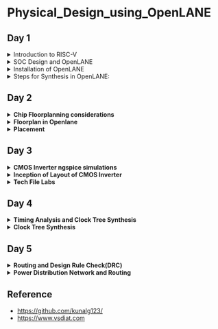 # Physical_Design_using_OpenLANE
  
## Day 1
<details>  
<summary>Introduction to RISC-V</summary>  
 
**RISC-V** (pronounced "risk-five") is an open-source instruction set architecture (ISA) that has gained significant attention and popularity in recent years. It is designed to be simple, modular, and customizable, making it suitable for a wide range of applications from embedded systems to supercomputers. In this introduction to RISC-V architecture, we'll cover its key concepts and characteristics:

**Open Source Philosophy:**
RISC-V is an open-source ISA, which means its specifications are freely available to the public. This openness encourages collaboration and innovation, allowing anyone to design, implement, and customize RISC-V processors without licensing fees.

**RISC (Reduced Instruction Set Computer):**
RISC-V follows the RISC design philosophy, which emphasizes a small and simple set of instructions. This simplicity makes it easier to design efficient and high-performance processors.

**Modular and Extensible:**
RISC-V is designed with modularity in mind. It provides a base set of instructions, known as the RV32I (for 32-bit) and RV64I (for 64-bit) instruction sets, which serve as a foundation. Beyond these base sets, custom instruction extensions can be added to meet the specific needs of different applications. This extensibility enables the architecture to be tailored for various domains, from IoT devices to data centers.

**Multiple Standard Extensions:**
RISC-V offers several standard extensions, including integer (I), multiplication and division (M), atomic (A), single-precision floating-point (F), double-precision floating-point (D), vector (V), and more. These extensions add functionality to the base architecture as needed.

**Support for Different Bit Widths:**
RISC-V supports various bit widths, such as 32, 64, and 128 bits, making it adaptable to a wide range of computing environments.

**Load-Store Architecture:**
RISC-V follows a load-store architecture, where memory operations are performed using load and store instructions. This design simplifies the instruction set and helps maintain a consistent pipeline for better performance.

**User and Privileged Modes:**
RISC-V has multiple privilege levels, including user mode, supervisor mode, and machine mode. This privilege hierarchy enables secure execution of software and is useful for implementing operating systems.

**Instruction Encoding:**
RISC-V instructions are typically encoded as fixed-length 32-bit or 64-bit words, depending on the chosen bit width. The simplicity of instruction encoding contributes to the architecture's ease of implementation.

**Wide Industry Support:**
RISC-V has gained support from a broad range of industry players, including academia, startups, and established companies. This support has led to the development of RISC-V-based hardware and software ecosystems.
**Applications:**
RISC-V is used in various applications, from low-power IoT devices and microcontrollers to high-performance servers and supercomputers. Its versatility and openness make it a compelling choice for a wide array of computing tasks.
</details>
<details>
<summary>SOC Design and OpenLANE</summary>

**Open Source Digital ASIC Design**

Components of Digital ASIC Design:

![Screenshot from 2023-09-13 00-26-13](https://github.com/malobimukherjee/Advanced_Physical_Design_using_OpenLANE/assets/141206513/ad689ae7-82b5-4a0a-abbc-ec3e9eb1309a)

EDA Tools: For digital ASIC (Application-Specific Integrated Circuit) design, various EDA (Electronic Design Automation) tools are essential to complete the design process efficiently like Qflow, OpenROAD, OpenLANE, etc.

RTL: RTL IP blocks are reusable building blocks for digital designs. They encapsulate specific functions or features and are designed to be easily integrated into larger designs, reducing the need for designing these functions from scratch.

PDK: Process Design Kit is the collection of files used to model a fabrication process for the EDA Tools used to design an IC like Google+Skywater FOSS 130nm Production PDK.

**Simplified RTL to GDS Flow**
The RTL to GDS (Register-Transfer Level to Graphic Design System) flow is a series of steps and tools used in the semiconductor industry to transform a digital circuit's high-level description (RTL) into a physical layout that can be fabricated as an integrated circuit (IC) using a specific semiconductor process. Here's an overview of the typical RTL to GDS flow:

Design Specification:
Start with a clear specification of the desired functionality and performance requirements of the digital circuit.

RTL Design:
Create a Register-Transfer Level (RTL) design using a hardware description language (HDL) such as Verilog or VHDL. The RTL code describes the behavior and functionality of the digital circuit.

Simulation and Verification:
Simulate the RTL code using tools like ModelSim or VCS to verify that the design functions correctly. This involves creating testbenches and running simulations to ensure that the RTL code meets the design requirements.

Synthesis:
Use a synthesis tool (e.g., Synopsys Design Compiler, Cadence Genus) to convert the RTL code into a gate-level netlist. The synthesis process optimizes the design for area, power, and speed while targeting a specific semiconductor technology library.

Gate-Level Simulation:
Perform gate-level simulations to verify that the synthesized netlist behaves as expected and is functionally correct.

Floor Planning:
Define the physical layout of the chip, including the placement of logic blocks, standard cells, and I/O pads. This step determines the overall chip size and the placement of key components.

Place-and-Route (P&R):
Use a place-and-route tool (e.g., Cadence Innovus, Synopsys ICC) to map the gate-level netlist onto the physical chip's layout. This step involves placing the cells on the chip and routing the interconnections between them.

Clock Tree Synthesis (CTS):
Create a clock distribution network to ensure that clock signals reach all parts of the chip with minimal skew and jitter.

Power Planning:
Plan the power distribution network to ensure that all components receive the required power supply voltages and currents.

Physical Verification:
Perform physical verification checks, including Design Rule Checking (DRC), Layout vs. Schematic (LVS) checks, and Parasitic Extraction (PEX) to ensure that the layout adheres to the semiconductor process rules and matches the expected functionality.

Timing Analysis:
Perform static timing analysis (STA) to verify that the design meets its timing requirements, such as setup and hold times, clock-to-q delays, and maximum operating frequency.

Mask Generation:
Generate the mask data required for semiconductor manufacturing based on the final layout. This data includes information on the placement of transistor gates and interconnects.

Foundry Services:
Send the mask data to a semiconductor foundry for fabrication. The foundry manufactures the physical ICs using the specified semiconductor process.

Testing and Debugging:
After fabrication, the ICs undergo testing to ensure they function correctly. Any defects or issues discovered during testing may require further debugging and iteration.

Packaging and Assembly:
The fabricated ICs are packaged, which involves placing them in protective enclosures and connecting them to external pins or balls for electrical connections.

Final Testing:
Perform final testing on the packaged ICs to verify their functionality and performance.

Release and Deployment:
The final ICs are ready for deployment in various electronic devices and systems.

![Screenshot from 2023-09-13 00-15-36](https://github.com/malobimukherjee/Advanced_Physical_Design_using_OpenLANE/assets/141206513/a09241ee-1923-4a0c-86b7-a31df43b6364)

</details>

<details>
 
<summary>Installation of OpenLANE</summary>

```bash
sudo apt-get update
sudo apt-get upgrade
sudo apt install -y build-essential python3 python3-venv python3-pip make git
```
Docker Installation:

```bash
sudo apt install apt-transport-https ca-certificates curl software-properties-common
curl -fsSL https://download.docker.com/linux/ubuntu/gpg | sudo gpg --dearmor -o /usr/share/keyrings/docker-archive-keyring.gpg

echo "deb [arch=amd64 signed-by=/usr/share/keyrings/docker-archive-keyring.gpg] https://download.docker.com/linux/ubuntu $(lsb_release -cs) stable" | sudo tee /etc/apt/sources.list.d/docker.list > /dev/null

sudo apt update
sudo apt install docker-ce docker-ce-cli containerd.io
sudo docker run hello-world

sudo groupadd docker
sudo usermod -aG docker $USER
sudo reboot 


# Check for installation
sudo docker run hello-world
```
OpenLANE installation:

```bash
git clone --depth 1 https://github.com/The-OpenROAD-Project/OpenLane.git --recurse-submodules
cd OpenLane/
make
make test
cd /home/malobi/OpenLane/designs/ci
cp -r * ../
```
</details>
<details>
 
<summary>Steps for Synthesis in OpenLANE:</summary>

```bash
cd ~/OpenLane
make mount
./flow.tcl -interactive
package require openlane 0.9
prep -design picorv32a
run_synthesis
```


<img width="1470" alt="1" src="https://github.com/VaibhavTiwari-IIITB/Physical_Design_using_OpenLANE/assets/140998525/672c926c-cb01-44ca-a411-53195bc24c1b">


To see the synthesis report:

<img width="581" alt="2" src="https://github.com/VaibhavTiwari-IIITB/Physical_Design_using_OpenLANE/assets/140998525/41917610-7120-46ec-a653-7ff7a8e6de43">

<img width="1470" alt="3" src="https://github.com/VaibhavTiwari-IIITB/Physical_Design_using_OpenLANE/assets/140998525/81405ca5-21b4-4e36-af6e-5ca4f026a99a">

```bash

61. Printing statistics.

=== picorv32 ===

   Number of wires:               9824
   Number of wire bits:          10206
   Number of public wires:        1512
   Number of public wire bits:    1894
   Number of memories:               0
   Number of memory bits:            0
   Number of processes:              0
   Number of cells:              10104
     sky130_fd_sc_hd__a2111o_2       2
     sky130_fd_sc_hd__a211o_2      101
     sky130_fd_sc_hd__a211oi_2       4
     sky130_fd_sc_hd__a21bo_2       19
     sky130_fd_sc_hd__a21boi_2       7
     sky130_fd_sc_hd__a21o_2       414
     sky130_fd_sc_hd__a21oi_2      127
     sky130_fd_sc_hd__a221o_2       65
     sky130_fd_sc_hd__a221oi_2       1
     sky130_fd_sc_hd__a22o_2       197
     sky130_fd_sc_hd__a22oi_2        2
     sky130_fd_sc_hd__a2bb2o_2      16
     sky130_fd_sc_hd__a311o_2       38
     sky130_fd_sc_hd__a31o_2        90
     sky130_fd_sc_hd__a31oi_2       10
     sky130_fd_sc_hd__a32o_2        89
     sky130_fd_sc_hd__a41o_2         2
     sky130_fd_sc_hd__and2_2       283
     sky130_fd_sc_hd__and2b_2       32
     sky130_fd_sc_hd__and3_2        77
     sky130_fd_sc_hd__and3b_2       76
     sky130_fd_sc_hd__and4_2        46
     sky130_fd_sc_hd__and4b_2        6
     sky130_fd_sc_hd__and4bb_2       3
     sky130_fd_sc_hd__buf_1       2735
     sky130_fd_sc_hd__buf_2         16
     sky130_fd_sc_hd__conb_1       106
     sky130_fd_sc_hd__dfxtp_2     1596
     sky130_fd_sc_hd__inv_2         83
     sky130_fd_sc_hd__mux2_2      1817
     sky130_fd_sc_hd__mux4_2       323
     sky130_fd_sc_hd__nand2_2      250
     sky130_fd_sc_hd__nand2b_2       2
     sky130_fd_sc_hd__nand3_2       18
     sky130_fd_sc_hd__nand3b_2       3
     sky130_fd_sc_hd__nand4_2        2
     sky130_fd_sc_hd__nor2_2       185
     sky130_fd_sc_hd__nor3_2        11
     sky130_fd_sc_hd__nor3b_2        3
     sky130_fd_sc_hd__nor4_2         4
     sky130_fd_sc_hd__nor4b_2        3
     sky130_fd_sc_hd__o2111a_2       1
     sky130_fd_sc_hd__o211a_2      224
     sky130_fd_sc_hd__o211ai_2       6
     sky130_fd_sc_hd__o21a_2       154
     sky130_fd_sc_hd__o21ai_2       94
     sky130_fd_sc_hd__o21ba_2       15
     sky130_fd_sc_hd__o21bai_2       3
     sky130_fd_sc_hd__o221a_2       19
     sky130_fd_sc_hd__o221ai_2       1
     sky130_fd_sc_hd__o22a_2        26
     sky130_fd_sc_hd__o22ai_2        1
     sky130_fd_sc_hd__o2bb2a_2       7
     sky130_fd_sc_hd__o311a_2       31
     sky130_fd_sc_hd__o311ai_2       2
     sky130_fd_sc_hd__o31a_2        21
     sky130_fd_sc_hd__o31ai_2        2
     sky130_fd_sc_hd__o32a_2        14
     sky130_fd_sc_hd__o41a_2         1
     sky130_fd_sc_hd__or2_2        337
     sky130_fd_sc_hd__or2b_2        20
     sky130_fd_sc_hd__or3_2        102
     sky130_fd_sc_hd__or3b_2        17
     sky130_fd_sc_hd__or4_2         29
     sky130_fd_sc_hd__or4b_2         6
     sky130_fd_sc_hd__xnor2_2       78
     sky130_fd_sc_hd__xor2_2        29

   Chip area for module '\picorv32': 102957.494400
```

Flop Ratio:

```bash
Flop ratio = (No.of D flipflops)/(Total no.of cells) =1596/10104 = 0.1579
```
</details>




<h2>Day 2 </h2>
<details>
  <summary><b>Chip Floorplanning considerations</b></summary>
  <h3>Floorplanning</h3>
  <p>Floorplanning is a crucial early-stage step in the physical design process, where the initial layout of the chip is defined. It involves making high-level decisions about how various components will be arranged on the silicon substrate.</p>
  <h3>Core Area Definition:</h3>
  <p>Determine the overall dimensions of the chip and define the core area where the primary functional blocks and standard cells will be placed. This core area is surrounded by peripheral regions that may contain I/O pads and other necessary structures.</p>
  <h4>Utilization Factor</h4>
  <p>The Utilization Factor is calculated as the area occupied by the netlist divided by the total core area. A Utilization Factor of 1 indicates full utilization with no extra space, but in practice, it's typically around 0.5-0.6.</p>
  
```
  Utilization factor = Area occupied by Netlist/Total core Area
```

  <h4>Aspect ratio</h4>
  <p>The Aspect Ratio is the ratio of the chip's height to its width. A value of 1 signifies a square chip, while other values represent a rectangular shape.</p>
  
```
Aspect ratio = Chip Height/Chip Width
```  
  
  

  <h3>Preplaced cells</h3>
  <p>Pre-placed cells are fixed-position Intellectual Properties (IPs) with significant combinational logic. They're positioned before automated placement and routing in integrated circuit design, hence the term "pre-placed."</p>
  <p>Preplaced cells are generally placed at the location from where it is nearest to all the other circuit blocks accessing it. Once placed they are not modified in terms of location thereafter.</p>

  <h3>Decoupling Capacitor</h3>
  <p>
    Pre-placed cells are often accompanied by decoupling capacitors (decaps) in integrated circuit (IC) design. Long wire lengths introduce resistive and capacitive effects that can result in substantial power supply voltage drops before reaching the logic circuits. This can push signal values into undefined regions, beyond the noise margin. Decaps are substantial capacitors charged to the power supply voltage and strategically positioned near the logic circuits. Their primary purpose is to decouple the circuit from the power supply, ensuring a stable voltage and supplying instantaneous current when needed. Decaps also mitigate crosstalk and facilitate efficient local communication.
  </p>
<h3>The problem of unstable ground</h3>
<div align ="center">
  <img src="https://github.com/NiteshIIITB/Physical_Design/assets/140998787/fc5b5efb-0477-460e-8c4b-cc877733fc59">
  <br>
  <img src="https://github.com/NiteshIIITB/Physical_Design/assets/140998787/a93a048f-4a54-40c6-b2a6-38ff5284fac8">
  <br>
  
</div> 
<p>Due to this it may happen that some of logic values may break Noise Margin producing errorneous results.</p>
<h3>Power Planning(Solution)</h3>
<p>While each block on the chip cannot have individual decoupling capacitors (decaps) like pre-placed macros, effective power planning ensures that each block is equipped with its dedicated VDD and VSS pads. These pads are strategically connected to the horizontal and vertical power and ground (GND) lines, forming a comprehensive power mesh.</p>

<h3>Pin Placement</h3>
<p>The netlist specifies the interconnections between logic gates within the design. The region between the core and the chip's periphery is designated for the placement of I/O pins. Information regarding connectivity, often described in VHDL or Verilog, is leveraged to determine the precise locations of I/O pads for various pins. Subsequently, logical placement distinguishes the area allocated for pre-placed macros from the dedicated pin area.</p>

<div align="center">
<img src="https://github.com/NiteshIIITB/Physical_Design/assets/140998787/d47a9118-5f3d-4b9d-8552-e7f2de7a35de">
  <br>
<img src = "https://github.com/NiteshIIITB/Physical_Design/assets/140998787/9ce61f2a-4d1a-4524-8299-98b528fd4fec">
  
</div>
</details>

<details>
  <summary><b>Floorplan in Openlane</b></summary>
  To perform the floorplanning process for the "picorv32a" design in OpenLANE and visualize the results in Magic, follow these steps, considering the importance files and environment variables:<br>

Important Files (in increasing priority order):<br>

<ul>
 <li>floorplan.tcl - System default environment variables.</li>
<li>config.tcl</li>
<li>sky130A_sky130_fd_sc_hd_config.tcl</li>
</ul>
Floorplan Environment Variables or Switches:
<ul>
<li><b>FP_CORE_UTIL:</b> Specifies floorplan core utilization.</li>
<li><b>FP_ASPECT_RATIO:</b> Sets the floorplan aspect ratio.</li>
<li><b>FP_CORE_MARGIN:</b> Defines the core-to-die margin area.</li>
<li><b>FP_IO_MODE:</b> Determines pin configurations (1 for equidistant, 0 for non-equidistant).</li>
<li><b>FP_CORE_VMETAL:</b> Sets the vertical metal layer.</li>
<li><b>FP_CORE_HMETAL:</b> Sets the horizontal metal layer.<br> 
Typically, these values are one greater than what's specified in the files.</li>
</ul> 

<h4>Command used</h4>

```
run_floorplan
```
<div align="center">


<img width="1080" alt="2-1" src="https://github.com/VaibhavTiwari-IIITB/Physical_Design_using_OpenLANE/assets/140998525/796dd766-605e-4d8a-ada7-965c619ca6c3">
</div>

<h4>Post-Floorplan Run and Viewing the Floorplan in Magic:</h4>
<ul>
<li>After running the floorplan step in OpenLANE, a .def file representing the floorplan will be generated within the results/floorplan directory. This file encapsulates the layout and organization of the integrated circuit components.</li>
<li>To visualize the floorplan layout using the Magic VLSI layout tool, follow these steps:<br>

Open a terminal or command prompt.<br>

Navigate to the ```results/floorplan``` directory within your OpenLANE workspace.<br>
Once you're in the ```results/floorplan``` directory, invoke Magic to view the floorplan by running the following command:<br>

```
magic -T /home/OpenLane/sky130A.tech lef read ../../tmp/merged.min.lef def read picorv32.def &
```

</li>  
<div align="center">
  <img src="https://github.com/NiteshIIITB/Physical_Design/assets/140998787/4ca2fff9-c9f3-469a-a964-2efd81362f34">
</div>  
</ul>  
In Magic layout design software:<br>
To zoom into a specific area of the layout, you can use the following steps:<br>
<ul>
<li>Select an area by clicking the left mouse button and dragging to create a selection box.</li>
<li>Then, hold the right mouse button and press the 'z' key. This action should zoom in on the selected area.</li>
</ul>
 <br> 
To identify various components within the layout, you can use the `what` command within the tkcon window. After making a selection (e.g., clicking on a component), enter the `what` command to get information about the selected component.
<br>
When you zoom in, you can also get a closer view of the decaps (decapacitors) present in the picorv32a chip or any other components.<br>

<br>
The standard cell can typically be found at the bottom left corner of the layout.<br>
<div>
  <img src="https://github.com/NiteshIIITB/Physical_Design/assets/140998787/8fd3cab0-704d-4cd8-9fce-af8585b5ef6a">
</div>

</details>
<details>
  <summary><b>Placement</b></summary>
  Placement
The placement step in the OpenLANE ASIC flow involves positioning the synthesized netlist onto the floorplan. This process is performed in two stages:

<b>Global Placement:</b> In this stage, an optimal position for all cells is determined. The positions may not initially be legal, and cells may overlap. Optimization is carried out with the goal of reducing half-parameter wire length.

<b>Detailed Placement:</b> Following global placement, the positions of cells are adjusted to make them legal within the design. Legalizing cells is crucial from a timing perspective, ensuring that the chip meets its performance requirements.

Running the placement step in OpenLANE and visualizing the placement results in Magic can be accomplished with the following command:


```
run_placement
```


<div align="center">
<img width="1080" alt="2-2" src="https://github.com/VaibhavTiwari-IIITB/Physical_Design_using_OpenLANE/assets/140998525/1528c8e9-9166-4a8f-a684-2fe24bfe6512">
  
</div>

After running the placement step, you can use Magic to inspect and analyze the placement of cells, ensuring that they are positioned optimally and legally within the floorplan.


To view the design in magic 

```
magic -T /home/OpenLane/sky130A.tech lef read ../../tmp/merged.max.lef def read picorv32.def &


```
<div align="center">
<img src="https://github.com/NiteshIIITB/Physical_Design/assets/140998787/1fb5d2a6-9ce8-48de-a3c7-6edc1bb3c4ad">
<img src="https://github.com/NiteshIIITB/Physical_Design/assets/140998787/0c54e4a8-5b59-4cbb-8610-67e59155808b">
  
</div>

</details>



<h2>Day 3</h2>
<details>
  <summary><b>CMOS Inverter ngspice simulations</b></summary>
  <h2>SPICE deck</h2>
  <p>A Spice deck, often referred to as a Spice netlist or simply Spice file, is a text-based input file used in electronic circuit simulation. Spice stands for "Simulation Program with Integrated Circuit Emphasis," and it is a widely used tool for simulating and analyzing electronic circuits.<br>

A Spice deck contains a description of the components and connections within an electronic circuit, including resistors, capacitors, inductors, transistors, voltage sources, current sources, and more. It specifies the values of these components, their models (which define their behavior), and the interconnections between them. The Spice deck also defines the simulation settings and analysis directives.</p>

<h4>Sample Spice Deck</h4>

```
* Spice Deck Example
* Comments start with an asterisk

* Circuit components
R1  N1  N2  10k   ; Resistor R1 from node N1 to N2 with a value of 10k ohms
C1  N2  N3  1n    ; Capacitor C1 from node N2 to N3 with a value of 1 nanofarad
V1  N1  0   DC 5V ; DC voltage source V1 from node N1 to ground (0) with 5 volts

* Transistors and other components can also be defined here

* Simulation settings
.TRAN  0.1ms  10ms ; Transient analysis from 0.1ms to 10ms
.DC    V1  0V  10V  1V ; DC sweep of voltage source V1 from 0V to 10V in 1V steps
.AC    DEC  100  1Hz  1MHz ; AC analysis from 1Hz to 1MHz with 100 points per decade

* Analysis directives
.PRINT  TRAN  V(N1) V(N2) ; Print the transient simulation results for nodes N1 and N2
.MEASURE  DC  V(N3) WHEN V(N2)=3V ; Measure voltage at node N3 when V(N2) reaches 3V

```
<h4>CMOS SPICE deck steps</h4>
<div align = "center">
  <img src = "https://github.com/NiteshIIITB/Physical_Design/assets/140998787/28c828ad-348c-4fd5-96e3-2d10a7cd30bb">
</div>

<p><b>In above figure we have taken size of NMOS and PMOS as equal which is not the case in real cmos circuits.</b></p>

</details>

<details>
  <summary><b>Inception of Layout of CMOS Inverter</b></summary>
  
  ## 16-Mask CMOS Fabrication Process

1. **Substrate Selection:**
   - Choose the appropriate substrate material for the CMOS chip.

2. **Active Region Formation:**
   - Isolate active regions using SiO2 and Si3N4 layers, defined through photolithography and etching.

3. **N-Well and P-Well Creation:**
   - Form N-well and P-well regions via ion implantation:
     - Boron for P-well.
     - Phosphorus for N-well.

4. **Gate Terminal Fabrication:**
   - Create NMOS and PMOS gate terminals using photolithography.

5. **LDD (Lightly Doped Drain) Implementation:**
   - Introduce LDD regions to prevent the hot electron effect.

6. **Source & Drain Formation:**
   - Add screen oxide to prevent channelling during implantation.
   - Perform arsenic ion implantation for source and drain.
   - Anneal to activate dopants.

7. **Local Interconnects:**
   - Remove screen oxide with HF etching.
   - Deposit titanium (Ti) for low-resistance contacts.

8. **Higher-Level Metalization:**
   - Achieve planarization through Chemical Mechanical Polishing (CMP).
   - Deposit TiN and Tungsten for interconnects.
   - Apply a top SiN layer for chip protection.

These steps outline the essential processes in a 16-mask CMOS fabrication, encompassing active region definition, well formation, gate creation, source/drain implantation, interconnects, and chip protection layers.

</details>

<details>
  <summary><b>Tech File Labs</b></summary>

<h2>CMOS Inverter Characterization</h2>  


1. **Clone the `vsdstdcelldesign` Repository:**
   - Clone the `vsdstdcelldesign` repository into your `openlane_working_dir/openlane` directory using the following command:

     ```bash
     git clone https://github.com/nickson-jose/vsdstdcelldesign
     ```

   This command will create a folder named `vsdstdcelldesign` within your `openlane` directory.

2. **Prepare for Magic Invocation:**
   - To invoke Magic and view the `sky130_inv.mag` file, the `sky130A.tech` file must be included in the command along with its path.
   - To simplify this command and reduce complexity, you can copy the `sky130A.tech` file from the `magic` folder to the `vsdstdcelldesign` folder.

3. **Invoke Magic:**
   - Finally, you can easily invoke Magic to view the `sky130_inv.mag` file with the following command:

     ```bash
     magic -T vsdstdcelldesign/sky130A.tech vsdstdcelldesign/sky130_inv.mag &
     ```

   This command launches Magic with the specified technology file and opens the `sky130_inv.mag` layout for viewing and seamless integration.

   <div align="center">
     <img src = "https://github.com/NiteshIIITB/Physical_Design/assets/140998787/f37f164f-75fe-4b0c-b5da-f32622f8077b">
   </div>

## Verification and SPICE Extraction for Sky130 CMOS Inverter Layout

To verify that the layout corresponds to a CMOS inverter in the Sky130 process, you can follow these verification steps:

1. **Local Interconnect Layer (Locali):**
   - In Sky130, the first layer is called the local interconnect layer (Locali).

2. **P-Diffusion and N-Diffusion Regions:**
   - Observe the P-diffusion and N-diffusion regions, along with the Polysilicon, to confirm the presence of CMOS transistors.

3. **Drain and Source Connections:**
   - Verify the drain and source connections:
     - The drains of both PMOS and NMOS transistors should be connected to the output port (Y).
     - The sources of both transistors should be connected to the power supply VDD (VPWR).

4. **Library Exchange Format (LEF):**
   - LEF, or Library Exchange Format, provides information about cell boundaries, VDD, and GND lines. It does not contain circuit logic details and is often used to protect intellectual property (IP).

5. **SPICE Extraction:**
   - To extract SPICE data from the Magic layout, follow these commands within the Magic environment using `tkcon`:
     - `extract all`
     - `ext2spice cthresh 0 rethresh 0`
     - `ext2spice`

   This generates the `sky130_in.spice` file.

6. **SPICE Deck Editing:**
   - Edit the `sky130_in.spice` SPICE deck to include the PMOS and NMOS libraries (`pshort.lib` and `nshort.lib`).
   - Incorporate the minimum grid size of the inverter, typically measured from the Magic layout, into the deck as:
     ```
     .option scale=0.01u
     ```
   - Change the model names in the MOSFET definitions to `pshort.model.0` and `nshort.model.0` for PMOS and NMOS, respectively.

7. **Voltage Sources and Simulation Commands:**
   - Define voltage sources and simulation commands as follows for CMOS inverter circuit simulation.
   - `VDD VPWR 0 3.3V`
   - `VSS VGND 0 0V`
   - `Va A VGND PULSE(0V 3.3V 0 0.1ns 0.1ns 2ns 4ns)`
   - `.tran 1n 20n`
   - `.control`
   - `run`

By following output can be observed

<br>
<div align="center">
  <img src= "https://github.com/NiteshIIITB/Physical_Design/assets/140998787/89a0aff6-dca1-4e33-8f8f-85e7db0afb22">
</div>

<h4>Rise Delay Calculation</h4>
<div align="center">
  <img src = "https://github.com/NiteshIIITB/Physical_Design/assets/140998787/e92610b4-3675-411e-a295-a13a8e0fb16b">
</div>
  

```
tr = 2.20395 - 2.16095 = 0.043ns
```
<h4>Fall Delay Calculation</h4>
<div align="center">
  <img src = "https://github.com/NiteshIIITB/Physical_Design/assets/140998787/6da5cfc6-6524-4baf-b342-f69bbfbee5d4">
</div>
  
```
tf = 4.0681 - 4.0392 = 0.0289ns
```

<h4>Propogation Delay Rise</h4>
<div align="center">
  <img src = "https://github.com/NiteshIIITB/Physical_Design/assets/140998787/d7ecc59c-2643-4d68-9494-a8178e44e0d2">
</div>
  
```
tpdr = 2.1847 - 2.1503 = 0.0343ns
```
<h4>Propogation Delay Fall</h4>
<div align="center">
  <img src = "https://github.com/NiteshIIITB/Physical_Design/assets/140998787/0dcaf738-0a1d-4df1-aa97-5819b7a82ae6">
</div>
  
```
tpdf = 4.05437 - 4.05031 = 0.00406ns
```
</details>

<h2>Day 4</h2>



<details>
  <summary><b>Timing Analysis and Clock Tree Synthesis</b></summary>
  
</details>
<details>
  <summary><b>Clock Tree Synthesis</b></summary>

## Clock Tree Synthesis (CTS)

Clock Tree Synthesis (CTS) is a crucial step in VLSI design, and the choice of a specific technique depends on design requirements, constraints, and goals. Here are various approaches to CTS:

1. **Balanced Tree CTS:**
   - Distributes the clock signal in a balanced manner, resembling a binary tree.
   - Aims to minimize clock skew by providing roughly equal path lengths to all clock sinks.
   - Relatively straightforward but may not be the most power-efficient solution.

2. **H-tree CTS:**
   - Utilizes a hierarchical tree structure resembling the letter "H."
   - Effective for distributing clock signals across large chip areas.
   - Helps reduce clock skew and optimize power consumption.

3. **Star CTS:**
   - Distributes the clock signal from a single central point (star) to all flip-flops.
   - Simplifies clock distribution and minimizes clock skew.
   - May require more buffers near the source.

4. **Global-Local CTS:**
   - Combines elements of both star and tree topologies.
   - Global tree distributes the clock signal to major clock domains.
   - Local trees within each domain further distribute the clock.
   - Balances global and local optimization for chip-wide and domain-specific clocking.

5. **Mesh CTS:**
   - Clock wires arranged in a mesh-like grid pattern.
   - Each flip-flop connects to the nearest available clock wire.
   - Often used in structured designs like memory arrays.

6. **Adaptive CTS:**
   - Adjusts the clock tree structure dynamically based on timing and congestion constraints.
   - Offers flexibility and adaptability but can be more complex to implement.

## Crosstalk in VLSI

**Crosstalk** is a significant concern in VLSI design due to high component integration. It can lead to data corruption, timing violations, and increased power consumption. To mitigate crosstalk, designers employ techniques like optimizing layout and routing, using shielding, implementing clock distribution strategies, and employing clock gating to reduce power consumption during idle states.

## Clock Net Shielding in VLSI

**Clock Net Shielding** is crucial for synchronous operation in VLSI circuits. It isolates the clock network from other signals to reduce interference. Techniques include dedicated clock routing layers, clock tree synthesis algorithms, and buffer insertion for effective clock distribution. Proper clock gating ensures clock signals do not propagate between domains, preventing metastability issues and maintaining synchronization.

 


</details>

<h2>Day 5</h2>
<details>
  <summary><b>Routing and Design Rule Check(DRC)</b></summary>
  
  ## Maze Routing and Lee's Algorithm

Routing, in the context of electronic design automation (EDA), is the process of establishing physical connections between two pins on an integrated circuit. Routing algorithms are designed to take source and target pins and determine the most efficient path between them, ensuring a valid and optimized connection.

One notable routing algorithm is the **Maze Routing algorithm**, which includes approaches like **Lee's algorithm**. This method leverages a grid structure, often resembling the grid used during cell customization, for routing purposes. Lee's algorithm starts with two designated points—the source and target—and utilizes this routing grid to identify the shortest or optimal route between them.

In the Lee algorithm, labels are assigned to neighboring grid cells around the source, incrementing them incrementally from 1 until the path reaches the target (e.g., from 1 to 7). During this process, various paths may emerge, including L-shaped and zigzag-shaped routes. Lee's algorithm prioritizes selecting the best path, typically favoring L-shaped routes over zigzags. If no L-shaped paths are available, it may resort to zigzag routes. This approach proves especially valuable for global routing tasks within the IC design process.

However, it's important to note that while Lee's algorithm is effective for routing between two pins, it can become time-consuming when dealing with a large number of pins, such as those found in complex integrated circuits. In such cases, alternative routing algorithms are often explored to address similar routing challenges efficiently.

<div align="center">
<img src="https://github.com/NiteshIIITB/Physical_Design/assets/140998787/48c7e627-33a7-4cf3-a525-a8f9ff9322f9">
  
</div>

## Design Rule Check (DRC) for Physical Wires

DRC is a critical step in the semiconductor design and manufacturing process, ensuring that a design complies with the predefined process technology rules provided by the foundry. It plays a pivotal role in the physical design flow, guaranteeing that the design adheres to manufacturing requirements and reduces the risk of chip failure, ultimately determining the quality of the chip.

### Some Key Design Rules for Physical Wires

1. **Minimum Width of the Wire:**
   - This rule specifies the minimum acceptable width for wires in the design. Wires must be wide enough to carry the desired current without excessive resistance.

2. **Minimum Spacing Between the Wires:**
   - DRC checks for the minimum allowable distance between adjacent wires to prevent electrical interference or short circuits.

3. **Minimum Pitch of the Wire:**
   - The pitch refers to the center-to-center spacing between wires. DRC verifies that the pitch meets the required minimum value, ensuring proper wire placement and density.

4. **Via Rules:**
   - To address signal short violations or connect wires from one metal layer to another, designers use vias. DRC checks the following aspects of via design:

     - **Via Width:** Ensures that the via's width is within acceptable limits for the chosen technology.
     - **Via Spacing:** Checks the minimum spacing between vias to avoid electrical issues.
     
These design rules for physical wires are crucial for maintaining signal integrity, preventing shorts, and ensuring the manufacturability of integrated circuits.

<div align="center">

<img src ="https://github.com/NiteshIIITB/Physical_Design/assets/140998787/f23f26a3-9d8a-4b58-ba2a-35133404e9be">  
</div>

</details>

<details>
  <summary><b>Power Distribution Network and Routing</b></summary>
</details>


## Reference 
 
- https://github.com/kunalg123/
- https://www.vsdiat.com










